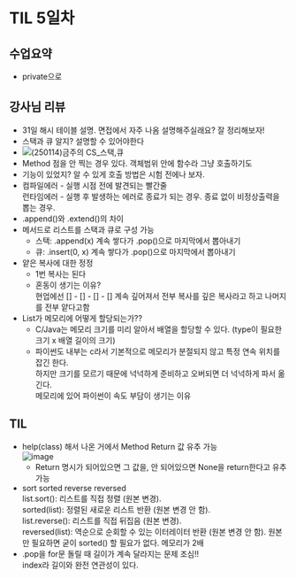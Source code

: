 # TIL 5일차
## 수업요약
- private으로

## 강사님 리뷰
- 31일 해시 테이블 설명. 면접에서 자주 나옴 설명해주실래요? 잘 정리해보자!
- 스택과 큐 알지? 설명할 수 있어야한다
- ![(250114)금주의 CS_스택,큐](https://github.com/user-attachments/assets/b536a4af-f327-44a6-a93e-47397d8b1668)
- Method 점을 안 찍는 경우 있다. 객체범위 안에 함수라 그냥 호출하기도
- 기능이 있었지? 알 수 있게 호출 방법은 시험 전에나 보자.
- 컴파일에러 - 실행 시점 전에 발견되는 빨간줄  
  런타임에러 - 실행 후 발생하는 에러로 종료가 되는 경우. 종료 없이 비정상출력을 뽑는 경우.
- .append()와 .extend()의 차이
- 메서드로 리스트를 스택과 큐로 구성 가능
  - 스택: .append(x) 계속 쌓다가 .pop()으로 마지막에서 뽑아내기
  - 큐: .insert(0, x) 계속 쌓다가 .pop()으로 마지막에서 뽑아내기
- 얕은 복사에 대한 정정
  - 1번 복사는 된다
  - 혼동이 생기는 이유?  
    현업에선 [] - [] - [] - [] 계속 깊어져서 전부 복사를 깊은 복사라고 하고 나머지를 전부 얕다고함
- List가 메모리에 어떻게 할당되는가??
  - C/Java는 메모리 크기를 미리 알아서 배열을 할당할 수 있다. (type이 필요한 크기 x 배열 길이의 크기)   
  - 파이썬도 내부는 c라서 기본적으로 메모리가 분절되지 않고 특정 연속 위치를 잡긴 한다.  
    하지만 크기를 모르기 때문에 넉넉하게 준비하고 오버되면 더 넉넉하게 파서 옮긴다.  
    메모리에 있어 파이썬이 속도 부담이 생기는 이유   

## TIL
- help(class) 해서 나온 거에서 Method Return 값 유추 가능   
  ![image](https://github.com/user-attachments/assets/c2d712c9-022f-46b8-854c-792a3b93933a)
  - Return 명시가 되어있으면 그 값을, 안 되어있으면 None을 return한다고 유추 가능
- sort sorted reverse reversed   
   list.sort(): 리스트를 직접 정렬 (원본 변경).   
   sorted(list): 정렬된 새로운 리스트 반환 (원본 변경 안 함).   
   list.reverse(): 리스트를 직접 뒤집음 (원본 변경).   
   reversed(list): 역순으로 순회할 수 있는 이터레이터 반환 (원본 변경 안 함).
   원본만 필요하면 굳이 sorted() 할 필요가 없다. 메모리가 2배
- .pop을 for문 돌릴 때 길이가 계속 달라지는 문제 조심!!  
  index라 길이와 완전 연관성이 있다.  
